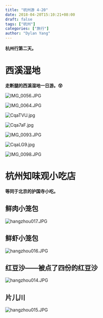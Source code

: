 ```yaml
---
title: "杭州游 4-20"
date: 2018-04-20T15:10:21+08:00
draft: false
tags: ["杭州"]
categories: ["旅行"]
author: "Dylan Yang"
---
```


**杭州行第二天。**

# 西溪湿地

**走断腿的西溪湿地一日游。😵**

![IMG_0056.JPG](https://i.loli.net/2018/06/10/5b1cfd9c3667a.jpg)
<!--more-->

![IMG_0064.JPG](https://i.loli.net/2018/06/10/5b1cfdaece3a4.jpg)

![CqaTVU.jpg](https://s1.ax1x.com/2018/06/10/CqaTVU.jpg)

![Cqa7aF.jpg](https://s1.ax1x.com/2018/06/10/Cqa7aF.jpg)

![IMG_0093.JPG](https://i.loli.net/2018/06/10/5b1cfe367ffa7.jpg)

![CqaLG9.jpg](https://s1.ax1x.com/2018/06/10/CqaLG9.jpg)

![IMG_0098.JPG](https://i.loli.net/2018/06/10/5b1cfe4fd25ba.jpg)


# 杭州知味观小吃店

**等同于北京的护国寺小吃。**

## 鲜肉小笼包
![hangzhou017.JPG](https://i.loli.net/2018/06/10/5b1cfd378db97.jpg)

## 鲜虾小笼包
![hangzhou016.JPG](https://i.loli.net/2018/06/10/5b1cfd3c0dbb9.jpg)

## 红豆沙——被点了四份的红豆沙
![hangzhou014.JPG](https://i.loli.net/2018/06/10/5b1cfd45d2cc5.jpg)

## 片儿川
![hangzhou015.JPG](https://i.loli.net/2018/06/10/5b1cfd41225e0.jpg)
